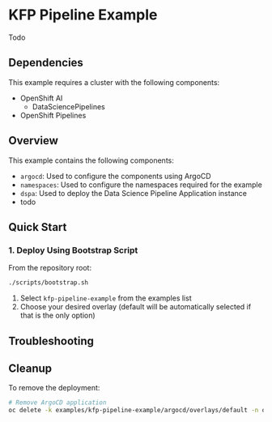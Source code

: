 # KFP Pipeline Example

Todo

## Dependencies

This example requires a cluster with the following components:
* OpenShift AI
  * DataSciencePipelines
* OpenShift Pipelines

## Overview

This example contains the following components:

* `argocd`: Used to configure the components using ArgoCD
* `namespaces`: Used to configure the namespaces required for the example
* `dspa`: Used to deploy the Data Science Pipeline Application instance
* todo

## Quick Start

### 1. Deploy Using Bootstrap Script

From the repository root:
```bash
./scripts/bootstrap.sh
```
1. Select `kfp-pipeline-example` from the examples list
2. Choose your desired overlay (default will be automatically selected if that is the only option)

## Troubleshooting


## Cleanup

To remove the deployment:

```bash
# Remove ArgoCD application
oc delete -k examples/kfp-pipeline-example/argocd/overlays/default -n openshift-gitops
```
